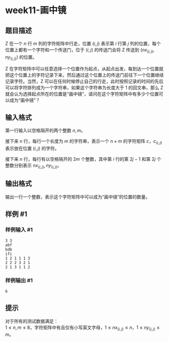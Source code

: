 # week11-画中镜

## 题目描述

Z 在一个 $n$ 行 $m$ 列的字符矩阵中行走，位置 $(i,j)$ 表示第 $i$ 行第 $j$ 列的位置，每个位置上都有一个字符和一个传送门，位于 $(i,j)$ 的传送门会将 Z 传送到 $(nx_{(i,j)},ny_{(i,j)})$ 的位置。  

Z 在字符矩阵中可以任意选择一个位置作为起点，从起点出发，每到达一个位置就把这个位置上的字符记录下来，然后通过这个位置上的传送门前往下一个位置继续记录字符。当然，Z 可以在任何时候停止自己的行走，此时按照记录的时间的先后可以将字符排列成为一个字符串，如果这个字符串为长度大于 $1$ 的回文串，那么 Z 就会认为选择起点所在的位置是“画中镜”，请问在这个字符矩阵中有多少个位置可以成为“画中镜”？

## 输入格式

第一行输入以空格隔开的两个整数 $n,m$。  

接下来 $n$ 行，每行一个长度为 $m$ 的字符串，表示一个 $n\times m$  的字符矩阵 $c$，$c_{(i,j)}$ 表示放在位置 $(i,j)$ 的字符。  

接下来 $n$ 行，每行有以空格隔开的 $2m$ 个整数，其中第 $i$ 行的第 $2j-1$ 和第 $2j$ 个整数分别表示 $nx_{(i,j)},ny_{(i,j)}$。

## 输出格式

输出一行一个整数，表示这个字符矩阵中可以成为“画中镜”的位置的数量。

## 样例 #1

### 样例输入 #1

```
3 3
abf
bdb
ifi
1 2 1 1 1 3 
2 2 2 3 2 1 
2 1 3 1 1 2
```

### 样例输出 #1

```
6
```

## 提示

对于所有的测试数据满足：  
$1\le n,m\le 8$，字符矩阵中有且仅有小写英文字母，$1\le nx_{(i,j)}\le n$，$1\le ny_{(i,j)}\le m$。
